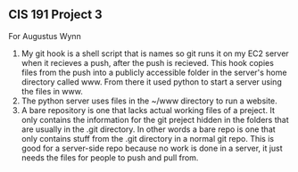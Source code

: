 CIS 191 Project 3
-----------------
For Augustus Wynn

1. My git hook is a shell script that is names so git runs it on my EC2
	server when it recieves a push, after the push is recieved. This hook
	copies files from the push into a publicly accessible folder in the 
	server's home directory called www. From there it used python to start
	a server using the files in www.
2. The python server uses files in the ~/www directory to run a website.
3. A bare repository is one that lacks actual working files of a preject. 
	It only contains the information for the git preject hidden in the folders 	that are usually in the .git directory. In other words a bare repo is one 	that only contains stuff from the .git directory in a normal git repo.     	This is good for a server-side repo because no work is done in a server,  	it just needs the files for people to push and pull from.
